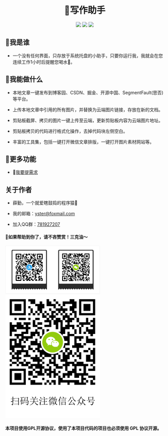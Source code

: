 <div align="center">
<h1>📝写作助手</h1>
<img src="https://img.shields.io/github/license/yueshutong/BlogHelper"/>
<img src="https://img.shields.io/static/v1?label=electron&message=7.1.7&color="/>
<img src="https://img.shields.io/static/v1?label=mac|win|linux&message=7.1.7&color=yellow"/>
</div>

## 🚩我是谁

- 一个没有任何界面，只存放于系统托盘的小助手，只要你运行我，我就会在您连续工作1小时后提醒您喝水🌝。

## 🚩我能做什么

- 本地文章一键发布到博客园、CSDN、掘金、开源中国、SegmentFault(思否)等平台。

- 上传本地文章中引用的所有图片，并替换为云端图片链接，存放在新的文档。

- 剪贴板截屏、拷贝的图片一键上传至云端，更新剪贴板内容为云端图片地址。

- 剪贴板拷贝的代码进行格式化操作，去掉代码块左侧空白。

- 丰富的工具集，包括一键打开微信文章排版，一键打开图片素材网站等。

## 🚩更多功能

- 🙋[我要提需求](https://github.com/yueshutong/BlogHelper/issues)

## 关于作者

- 薛勤，一个就爱瞎鼓捣的程序猿🐒

- 我的邮箱：[yster@foxmail.com](mailto:yster@foxmail.com)

- 加入QQ群：[781927207](https://shang.qq.com/wpa/qunwpa?idkey=d0756ea301050e3f093124a97ba19f7b5e40d5e03b6a849e7ca1748421eb193b)

#### 📣如果帮助到你了，请不吝赞赏！三克油～

<img src='./README/erweima.png' style="width:300px" width="1030"/>

<img src='./README/gzh.png' style="width:300px" width="1030"/>

#### 本项目使用GPL开源协议，使用了本项目代码的项目也必须使用 GPL 协议开源。